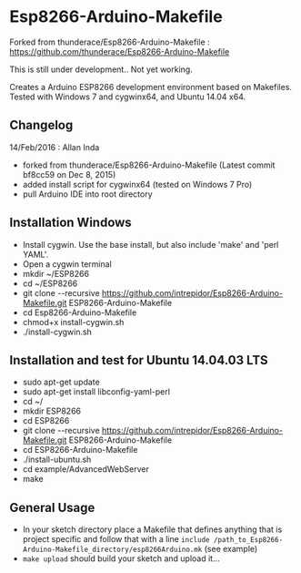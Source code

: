 # Esp8266-Arduino-Makefile
Forked from thunderace/Esp8266-Arduino-Makefile : https://github.com/thunderace/Esp8266-Arduino-Makefile

This is still under development.. Not yet working.

Creates a Arduino ESP8266 development environment based on Makefiles.
Tested with Windows 7 and cygwinx64, and Ubuntu 14.04 x64.

## Changelog
14/Feb/2016 : Allan Inda
- forked from thunderace/Esp8266-Arduino-Makefile (Latest commit bf8cc59  on Dec 8, 2015)
- added install script for cygwinx64 (tested on Windows 7 Pro)
- pull Arduino IDE into root directory

## Installation Windows
- Install cygwin. Use the base install, but also include 'make' and 'perl YAML'.
- Open a cygwin terminal
- mkdir ~/ESP8266
- cd ~/ESP8266
- git clone --recursive https://github.com/intrepidor/Esp8266-Arduino-Makefile.git ESP8266-Arduino-Makefile
- cd Esp8266-Arduino-Makefile
- chmod+x install-cygwin.sh
- ./install-cygwin.sh

## Installation and test for Ubuntu 14.04.03 LTS
- sudo apt-get update
- sudo apt-get install libconfig-yaml-perl
- cd ~/
- mkdir ESP8266
- cd ESP8266
- git clone --recursive https://github.com/intrepidor/Esp8266-Arduino-Makefile.git ESP8266-Arduino-Makefile
- cd ESP8266-Arduino-Makefile
- ./install-ubuntu.sh
- cd example/AdvancedWebServer
- make

## General Usage
- In your sketch directory place a Makefile that defines anything that is project specific and follow that with a line `include /path_to_Esp8266-Arduino-Makefile_directory/esp8266Arduino.mk` (see example)
- `make upload` should build your sketch and upload it...


 
